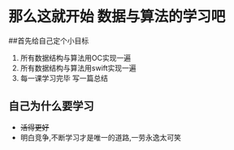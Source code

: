 # 那么这就开始 数据与算法的学习吧

##首先给自己定个小目标

1. 所有数据结构与算法用OC实现一遍
2. 所有数据结构与算法用swift实现一遍
3. 每一课学习完毕 写一篇总结


## 自己为什么要学习

  * ~~活得更好~~
  * 明白竞争,不断学习才是唯一的道路,一劳永逸太可笑
